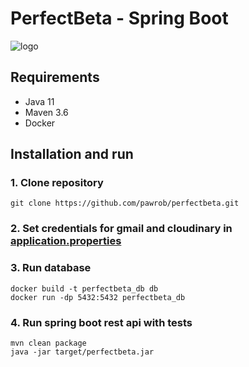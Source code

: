 # PerfectBeta - Spring Boot
![logo](https://i.imgur.com/aKSxfR5.png)

## Requirements

* Java 11
* Maven 3.6
* Docker

## Installation and run

### 1. Clone repository
````
git clone https://github.com/pawrob/perfectbeta.git
````
### 2. Set credentials for gmail and cloudinary in [application.properties](https://github.com/pawrob/perfectbeta/blob/main/src/main/resources/application.properties)
### 3. Run database
````
docker build -t perfectbeta_db db
docker run -dp 5432:5432 perfectbeta_db
````
### 4. Run spring boot rest api with tests

````
mvn clean package
java -jar target/perfectbeta.jar
````

